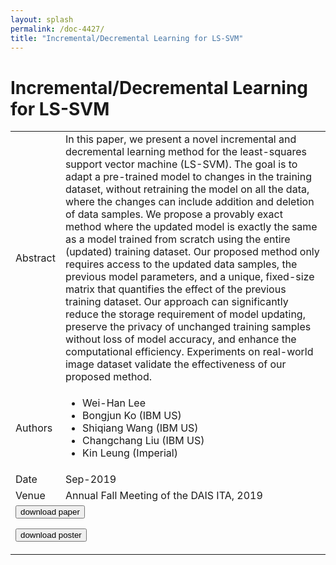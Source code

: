 ```yaml
---
layout: splash
permalink: /doc-4427/
title: "Incremental/Decremental Learning for LS-SVM"
---
```


# Incremental/Decremental Learning for LS-SVM

<table>
    <tbody>
    <tr>
        <td>Abstract</td>
        <td>In this paper, we present a novel incremental and decremental learning method for the least-squares support vector machine (LS-SVM). The goal is to adapt a pre-trained model to changes in the training dataset, without retraining the model on all the data, where the changes can include addition and deletion of data samples. We propose a provably exact method where the updated model is exactly the same as a model trained from scratch using the entire (updated) training dataset. Our proposed method only requires access to the updated data samples, the previous model parameters, and a unique, fixed-size matrix that quantifies the effect of the previous training dataset. Our approach can significantly reduce the storage requirement of model updating, preserve the privacy of unchanged training samples without loss of model accuracy, and enhance the computational efficiency. Experiments on real-world image dataset validate the effectiveness of our proposed method.</td>
    </tr>
    <tr>
        <td>Authors</td>
        <td>
            <ul>
                <li>Wei-Han Lee</li>
                <li>Bongjun Ko (IBM US)</li>
                <li>Shiqiang Wang (IBM US)</li>
                <li>Changchang Liu (IBM US)</li>
                <li>Kin Leung (Imperial)</li>
            </ul>
        </td>
    </tr>
    <tr>
        <td>Date</td>
        <td>Sep-2019</td>
    </tr>
    <tr>
        <td>Venue</td>
        <td>Annual Fall Meeting of the DAIS ITA, 2019</td>
    </tr>
        <tr>
            <td colspan="2">
                <form method="get" action="https://dais-ita.org/sites/default/files/3944_paper.pdf">
                    <button type="submit">download paper</button>
                </form>
                <form method="get" action="https://dais-ita.org/sites/default/files/3944_poster.pdf">
                    <button type="submit">download poster</button>
                </form>
            </td>
        </tr>
    </tbody>
</table>
